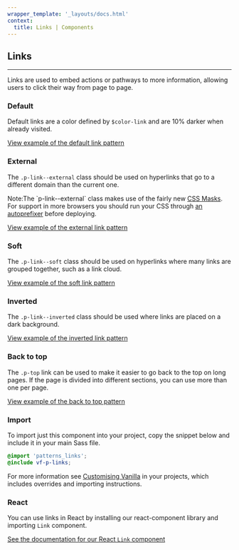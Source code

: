 ```yaml
---
wrapper_template: '_layouts/docs.html'
context:
  title: Links | Components
---
```


## Links

<hr>

Links are used to embed actions or pathways to more information, allowing users to click their way from page to page.

### Default

Default links are a color defined by `$color-link` and are 10% darker when already visited.

<div class="embedded-example"><a href="/docs/examples/base/links/" class="js-example">
View example of the default link pattern
</a></div>

### External

The `.p-link--external` class should be used on hyperlinks that go to a different domain than the current one.

<div class="p-notification--information">
  <p class="p-notification__response">
    <span class="p-notification__status">Note:</span>The `p-link--external` class makes use of the fairly
    new <a href="http://www.caniuse.com/#search=mask">CSS Masks</a>. For support in more browsers you should run your
    CSS through <a href="https://www.npmjs.com/package/autoprefixer">an autoprefixer</a> before deploying.
  </p>
</div>

<div class="embedded-example"><a href="/docs/examples/patterns/links/links-external/" class="js-example">
View example of the external link pattern
</a></div>

### Soft

The `.p-link--soft` class should be used on hyperlinks where many links are grouped together, such as a link cloud.

<div class="embedded-example"><a href="/docs/examples/patterns/links/links-soft/" class="js-example">
View example of the soft link pattern
</a></div>

### Inverted

The `.p-link--inverted` class should be used where links are placed on a dark background.

<div class="embedded-example"><a href="/docs/examples/patterns/links/links-inverted/" class="js-example">
View example of the inverted link pattern
</a></div>

### Back to top

The `.p-top` link can be used to make it easier to go back to the top on long pages. If the page is divided into different sections, you can use more than one per page.

<div class="embedded-example"><a href="/docs/examples/patterns/links/links-back-to-top/" class="js-example">
View example of the back to top pattern
</a></div>

### Import

To import just this component into your project, copy the snippet below and include it in your main Sass file.

```scss
@import 'patterns_links';
@include vf-p-links;
```

For more information see [Customising Vanilla](/docs/customising-vanilla/) in your projects, which includes overrides and importing instructions.

### React

You can use links in React by installing our react-component library and importing `Link` component.

[See the documentation for our React `Link` component](https://canonical-web-and-design.github.io/react-components/?path=/docs/link--default-story#link)
